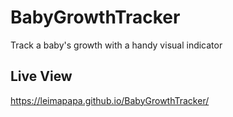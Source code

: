# BabyGrowthTracker
Track a baby's growth with a handy visual indicator

## Live View
https://leimapapa.github.io/BabyGrowthTracker/
